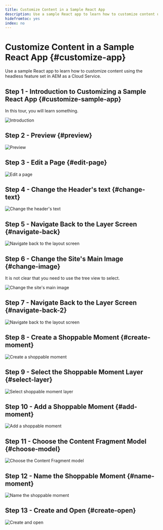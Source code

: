 ```yaml
---
title: Customize Content in a Sample React App
description: Use a sample React app to learn how to customize content using the headless feature set in AEM as a Cloud Service.
hidefromtoc: yes
index: no
---
```


# Customize Content in a Sample React App {#customize-app}

Use a sample React app to learn how to customize content using the headless feature set in AEM as a Cloud Service.

## Step 1 - Introduction to Customizing a Sample React App {#customize-sample-app}

In this tour, you will learn something.

![Introduction](assets/customize-app/step-1.png)

## Step 2 - Preview {#preview}

![Preview](assets/customize-app/step-2.png)

## Step 3 - Edit a Page {#edit-page}

![Edit a page](assets/customize-app/step-3.png)

## Step 4 - Change the Header's text {#change-text}

![Change the header's text](assets/customize-app/step-4.png)

## Step 5 - Navigate Back to the Layer Screen {#navigate-back}

![Navigate back to the layout screen](assets/customize-app/step-5.png)

## Step 6 - Change the Site's Main Image {#change-image}

It is not clear that you need to use the tree view to select.

![Change the site's main image](assets/customize-app/step-6.png)

## Step 7 - Navigate Back to the Layer Screen {#navigate-back-2}

![Navigate back to the layout screen](assets/customize-app/step-7.png)

## Step 8 - Create a Shoppable Moment {#create-moment}

![Create a shoppable moment](assets/customize-app/step-8.png)

## Step 9 - Select the Shoppable Moment Layer {#select-layer}

![Select shoppable moment layer](assets/customize-app/step-9.png)

## Step 10 - Add a Shoppable Moment {#add-moment}

![Add a shoppable moment](assets/customize-app/step-10.png)

## Step 11 - Choose the Content Fragment Model {#choose-model}

![Choose the Content Fragment model](assets/customize-app/step-11.png)

## Step 12 - Name the Shoppable Moment {#name-moment}

![Name the shoppable moment](assets/customize-app/step-12.png)

## Step 13 - Create and Open {#create-open}

![Create and open](assets/customize-app/step-13.png)

